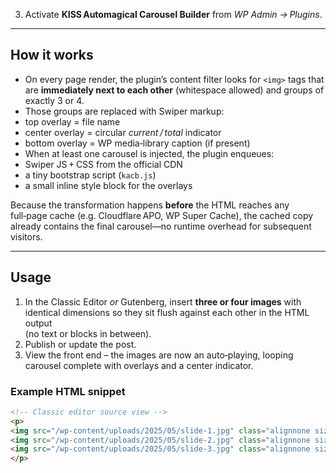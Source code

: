 3. Activate **KISS Automagical Carousel Builder** from *WP Admin → Plugins*.

---

## How it works

* On every page render, the plugin’s content filter looks for `<img>` tags that  
are **immediately next to each other** (whitespace allowed) and groups of
exactly 3 or 4.
* Those groups are replaced with Swiper markup:
* top overlay = file name  
* center overlay = circular *current / total* indicator  
* bottom overlay = WP media‑library caption (if present)
* When at least one carousel is injected, the plugin enqueues:
* Swiper JS + CSS from the official CDN
* a tiny bootstrap script (`kacb.js`)
* a small inline style block for the overlays

Because the transformation happens **before** the HTML reaches any full‑page
cache (e.g. Cloudflare APO, WP Super Cache), the cached copy already contains
the final carousel—no runtime overhead for subsequent visitors.

---

## Usage

1. In the Classic Editor *or* Gutenberg, insert **three or four images** with
identical dimensions so they sit flush against each other in the HTML output  
(no text or blocks in between).
2. Publish or update the post.  
3. View the front end – the images are now an auto‑playing, looping carousel
complete with overlays and a center indicator.

### Example HTML snippet

```html
<!-- Classic editor source view -->
<p>
<img src="/wp-content/uploads/2025/05/slide-1.jpg" class="alignnone size-large wp-image-42" />
<img src="/wp-content/uploads/2025/05/slide-2.jpg" class="alignnone size-large wp-image-43" />
<img src="/wp-content/uploads/2025/05/slide-3.jpg" class="alignnone size-large wp-image-44" />
</p>
